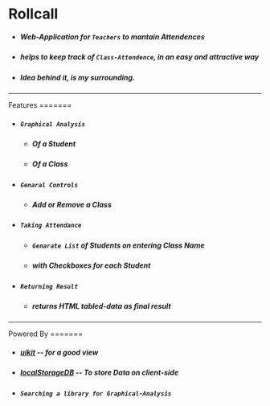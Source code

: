Rollcall
========

<ul>
 <li><h5>Web-Application for <code>Teachers</code> to mantain Attendences</h5></li>
 <li><h5>helps to keep track of <code>Class-Attendence</code>, in an easy and attractive way</h5></li>
 <li><h5>Idea behind it, is my surrounding.</h5></li>
</ul>
<hr>
Features
=======
<ul>
 <li><h5><code>Graphical Analysis</code></h5></li>
  <ul>
   <li><h5>Of a Student</h5></li>
   <li><h5>Of a Class</h5></li>
  </ul>
 <li><h5><code>Genaral Controls</code></h5></li>
  <ul>
   <li><h5>Add or Remove a Class</h5></li>
  </ul>
 <li><h5><code>Taking Attendance</code></h5></li>
  <ul>
   <li><h5><code>Genarate List</code> of Students on entering Class Name</h5></li>
   <li><h5>with Checkboxes for each Student</h5></li>
  </ul>
 <li><h5><code>Returning Result</code></h5></li>
  <ul>
   <li><h5>returns HTML tabled-data as final result</h5></li>
  </ul>
</ul>
<hr>
Powered By
=======
<ul>
 <li><h5><a href="http://getuikit.com/">uikit</a> -- for a good view</h5></li>
 <li><h5><a href="http://nadh.in/code/localstoragedb/">localStorageDB</a> -- To store Data on client-side</h5></li>
 <li><h5><code>Searching a library for Graphical-Analysis</code></h5></li>
</ul>
